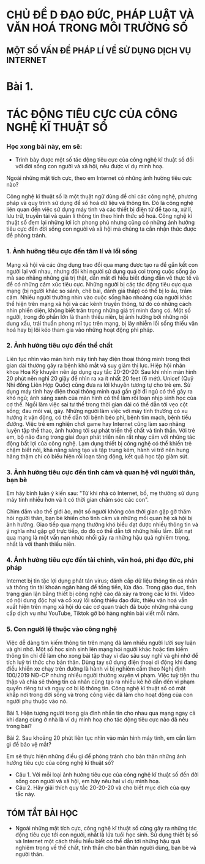 # CHỦ ĐỀ D ĐẠO ĐỨC, PHÁP LUẬT VÀ VĂN HOÁ TRONG MÔI TRƯỜNG SỐ

## MỘT SỐ VẤN ĐỀ PHÁP LÍ VỀ SỬ DỤNG DỊCH VỤ INTERNET

# Bài 1.
# TÁC ĐỘNG TIÊU CỰC CỦA CÔNG NGHỆ KĨ THUẬT SỐ

### Học xong bài này, em sẽ:

- Trình bày được một số tác động tiêu cực của công nghệ kĩ thuật số đối với đời sống con người và xã hội, nêu được ví dụ minh hoạ.

Ngoài những mặt tích cực, theo em Internet có những ảnh hưởng tiêu cực nào?

Công nghệ kĩ thuật số là một thuật ngữ dùng để chỉ các công nghệ, phương pháp và quy trình sử dụng để số hoá dữ liệu và thông tin. Đó là công nghệ liên quan đến việc sử dụng máy tính và các thiết bị điện tử để tạo ra, xử lí, lưu trữ, truyền tải và quản lí thông tin theo hình thức số hoá. Công nghệ kĩ thuật số đem lại những lợi ích phong phú nhưng cũng có những ảnh hưởng tiêu cực đến đời sống con người và xã hội mà chúng ta cần nhận thức được để phòng tránh.

### 1. Ảnh hưởng tiêu cực đến tâm lí và lối sống

Mạng xã hội và các ứng dụng trao đổi qua mạng được tạo ra để gắn kết con người lại với nhau, nhưng đôi khi người sử dụng quá coi trọng cuộc sống ảo mà sao nhãng những giá trị thật, dần mất đi hiểu biết đúng đắn về thực tế và để có những cảm xúc tiêu cực. Những người bị các tác động tiêu cực qua mạng (bị người khác so sánh, chê bai, đánh giá thấp) có thể bị lo âu, trầm cảm. Nhiều người thường nhìn vào cuộc sống hào nhoáng của người khác thể hiện trên mạng xã hội và các kênh truyền thông, từ đó có những cách nhìn phiến diện, không biết trân trọng những giá trị mình đang có. Một số người, trong đó phần lớn là thanh thiếu niên, bị ảnh hưởng bởi những nội dung xấu, trái thuần phong mĩ tục trên mạng, bị lây nhiễm lối sống thiếu văn hoá hay bị lôi kéo tham gia vào những hoạt động phi pháp.

### 2. Ảnh hưởng tiêu cực đến thể chất

Liên tục nhìn vào màn hình máy tính hay điện thoại thông minh trong thời gian dài thường gây ra bệnh khô mắt và suy giảm thị lực. Hiệp hội nhãn khoa Hoa Kỳ khuyên nên áp dụng quy tắc 20-20-20: Sau khi nhìn màn hình 20 phút nên nghỉ 20 giây để nhìn ra xa ít nhất 20 feet (6 mét). Unicef (Quỹ Nhi đồng Liên Hợp Quốc) cũng đưa ra lời khuyên tương tự cho trẻ em. Sử dụng máy tính hay điện thoại thông minh quá gần giờ đi ngủ có thể gây ra khó ngủ; ánh sáng xanh của màn hình có thể làm rối loạn nhịp sinh học của cơ thể. Ngồi làm việc sai tư thế trong thời gian dài có thể dẫn tới vẹo cột sống; đau mỏi vai, gáy. Những người làm việc với máy tính thường có xu hướng ít vận động, có thể dẫn tới bệnh béo phì, bệnh tim mạch, bệnh tiểu đường. Việc trẻ em nghiện chơi game hay Internet cũng làm sao nhãng luyện tập thể thao, ảnh hưởng tới sự phát triển thể chất và tinh thần. Với trẻ em, bộ não đang trong giai đoạn phát triển nên rất nhạy cảm với những tác động bất lợi của công nghệ. Lạm dụng thiết bị công nghệ có thể khiến trẻ chậm biết nói, khả năng sáng tạo và tập trung kém, hành vi trở nên hung hăng thậm chí có biểu hiện rối loạn tăng động, kết quả học tập giảm sút.

### 3. Ảnh hưởng tiêu cực đến tình cảm và quan hệ với người thân, bạn bè

Em hãy bình luận ý kiến sau: "Từ khi nhà có Internet, bố, mẹ thường sử dụng máy tính nhiều hơn và ít có thời gian chăm sóc các con".

Chìm đắm vào thế giới ảo, một số người không còn thời gian gặp gỡ thăm hỏi người thân, bạn bè khiến cho tình cảm và những mối quan hệ xã hội bị ảnh hưởng. Giao tiếp qua mạng thường khó biểu đạt được nhiều thông tin và ý nghĩa như gặp gỡ trực tiếp, do đó có thể dẫn tới những hiểu lầm. Bắt nạt qua mạng là một vấn nạn nhức nhối gây ra những hậu quả nghiêm trọng, nhất là với thanh thiếu niên.

### 4. Ảnh hưởng tiêu cực đến tài chính, văn hoá, phi đạo đức, phi pháp

Internet bị tin tặc lợi dụng phát tán virus; đánh cắp dữ liệu thông tin cá nhân và thông tin tài khoản ngân hàng để tống tiền, lừa đảo. Trong giáo dục, tình trạng gian lận bằng thiết bị công nghệ cao đã xảy ra trong các kì thi. Video có nội dung độc hại và cổ xuý lối sống thiếu đạo đức, thiếu văn hoá vẫn xuất hiện trên mạng xã hội dù các cơ quan trách đã buộc những nhà cung cấp dịch vụ như YouTube, Tiktok gỡ bỏ hàng nghìn bài viết mỗi năm.

### 5. Con người lệ thuộc vào công nghệ

Việc dễ dàng tìm kiếm thông tin trên mạng đã làm nhiều người lười suy luận và ghi nhớ. Một số học sinh sinh lên mạng hỏi người khác hoặc tìm kiếm thông tin chỉ để làm cho xong bài tập thay vì đào sâu suy nghĩ và ghi nhớ để tích luỹ tri thức cho bản thân. Dùng tay sử dụng điện thoại di động khi đang điều khiển xe chạy trên đường là hành vi bị nghiêm cấm theo Nghị định 100/2019 NĐ-CP nhưng nhiều người thường xuyên vi phạm. Việc tuỳ tiện thu thập và chia sẻ thông tin cá nhân cũng tạo ra nhiều kẽ hở dẫn đến vi phạm quyền riêng tư và nguy cơ bị lộ thông tin. Công nghệ kĩ thuật số có mặt khắp nơi trong đời sống và trong công việc đã làm cho hoạt động của con người phụ thuộc vào nó.

Bài 1. Hiện tượng người trong gia đình nhắn tin cho nhau qua mạng ngay cả khi đang cùng ở nhà là ví dụ minh hoạ cho tác động tiêu cực nào đã nêu trong bài?

Bài 2. Sau khoảng 20 phút liên tục nhìn vào màn hình máy tính, em cần làm gì để bảo vệ mắt?

Em sẽ thực hiện những điều gì để phòng tránh cho bản thân những ảnh hưởng tiêu cực của công nghệ kĩ thuật số?

- Câu 1. Với mỗi loại ảnh hưởng tiêu cực của công nghệ kĩ thuật số đến đời sống con người và xã hội, em hãy nêu hai ví dụ minh hoạ.
- Câu 2. Hãy giải thích quy tắc 20-20-20 và cho biết mục đích của quy tắc này.

## TÓM TẮT BÀI HỌC

- Ngoài những mặt tích cực, công nghệ kĩ thuật số cũng gây ra những tác động tiêu cực tới con người, nhất là lứa tuổi học sinh. Sử dụng thiết bị số và Internet một cách thiếu hiểu biết có thể dẫn tới những hậu quả nghiêm trọng về thể chất, tinh thần cho bản thân người dùng, bạn bè và người thân.
